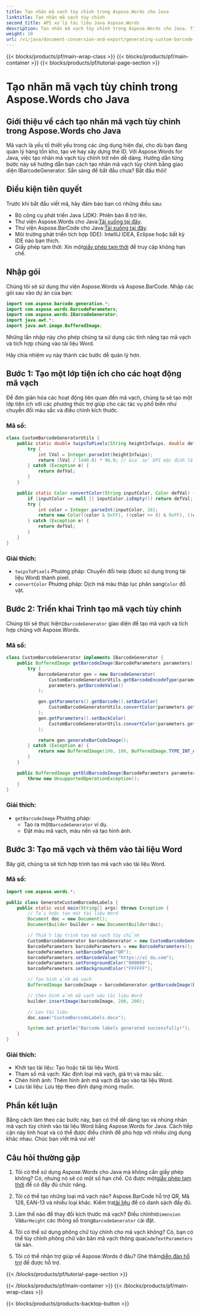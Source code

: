 ```yaml
---
title: Tạo nhãn mã vạch tùy chỉnh trong Aspose.Words cho Java
linktitle: Tạo nhãn mã vạch tùy chỉnh
second_title: API xử lý tài liệu Java Aspose.Words
description: Tạo nhãn mã vạch tùy chỉnh trong Aspose.Words cho Java. Tìm hiểu cách tạo giải pháp mã vạch được cá nhân hóa bằng Aspose.Words cho Java trong hướng dẫn từng bước này.
weight: 10
url: /vi/java/document-conversion-and-export/generating-custom-barcode-labels/
---
```


{{< blocks/products/pf/main-wrap-class >}}
{{< blocks/products/pf/main-container >}}
{{< blocks/products/pf/tutorial-page-section >}}

# Tạo nhãn mã vạch tùy chỉnh trong Aspose.Words cho Java


## Giới thiệu về cách tạo nhãn mã vạch tùy chỉnh trong Aspose.Words cho Java

Mã vạch là yếu tố thiết yếu trong các ứng dụng hiện đại, cho dù bạn đang quản lý hàng tồn kho, tạo vé hay xây dựng thẻ ID. Với Aspose.Words for Java, việc tạo nhãn mã vạch tùy chỉnh trở nên dễ dàng. Hướng dẫn từng bước này sẽ hướng dẫn bạn cách tạo nhãn mã vạch tùy chỉnh bằng giao diện IBarcodeGenerator. Sẵn sàng để bắt đầu chưa? Bắt đầu thôi!


## Điều kiện tiên quyết

Trước khi bắt đầu viết mã, hãy đảm bảo bạn có những điều sau:

- Bộ công cụ phát triển Java (JDK): Phiên bản 8 trở lên.
-  Thư viện Aspose.Words cho Java:[Tải xuống tại đây](https://releases.aspose.com/words/java/).
-  Thư viện Aspose.BarCode cho Java:[Tải xuống tại đây](https://releases.aspose.com/).
- Môi trường phát triển tích hợp (IDE): IntelliJ IDEA, Eclipse hoặc bất kỳ IDE nào bạn thích.
-  Giấy phép tạm thời: Xin một[giấy phép tạm thời](https://purchase.aspose.com/temporary-license/) để truy cập không hạn chế.

## Nhập gói

Chúng tôi sẽ sử dụng thư viện Aspose.Words và Aspose.BarCode. Nhập các gói sau vào dự án của bạn:

```java
import com.aspose.barcode.generation.*;
import com.aspose.words.BarcodeParameters;
import com.aspose.words.IBarcodeGenerator;
import java.awt.*;
import java.awt.image.BufferedImage;
```

Những lần nhập này cho phép chúng ta sử dụng các tính năng tạo mã vạch và tích hợp chúng vào tài liệu Word.

Hãy chia nhiệm vụ này thành các bước dễ quản lý hơn.

## Bước 1: Tạo một lớp tiện ích cho các hoạt động mã vạch

Để đơn giản hóa các hoạt động liên quan đến mã vạch, chúng ta sẽ tạo một lớp tiện ích với các phương thức trợ giúp cho các tác vụ phổ biến như chuyển đổi màu sắc và điều chỉnh kích thước.

### Mã số:

```java
class CustomBarcodeGeneratorUtils {
    public static double twipsToPixels(String heightInTwips, double defVal) {
        try {
            int lVal = Integer.parseInt(heightInTwips);
            return (lVal / 1440.0) * 96.0; // Giả sử DPI mặc định là 96
        } catch (Exception e) {
            return defVal;
        }
    }

    public static Color convertColor(String inputColor, Color defVal) {
        if (inputColor == null || inputColor.isEmpty()) return defVal;
        try {
            int color = Integer.parseInt(inputColor, 16);
            return new Color((color & 0xFF), ((color >> 8) & 0xFF), ((color >> 16) & 0xFF));
        } catch (Exception e) {
            return defVal;
        }
    }
}
```

### Giải thích:

- `twipsToPixels` Phương pháp: Chuyển đổi twip (được sử dụng trong tài liệu Word) thành pixel.
- `convertColor` Phương pháp: Dịch mã màu thập lục phân sang`Color` đồ vật.

## Bước 2: Triển khai Trình tạo mã vạch tùy chỉnh

 Chúng tôi sẽ thực hiện`IBarcodeGenerator` giao diện để tạo mã vạch và tích hợp chúng với Aspose.Words.

### Mã số:

```java
class CustomBarcodeGenerator implements IBarcodeGenerator {
    public BufferedImage getBarcodeImage(BarcodeParameters parameters) {
        try {
            BarcodeGenerator gen = new BarcodeGenerator(
                CustomBarcodeGeneratorUtils.getBarcodeEncodeType(parameters.getBarcodeType()),
                parameters.getBarcodeValue()
            );

            gen.getParameters().getBarcode().setBarColor(
                CustomBarcodeGeneratorUtils.convertColor(parameters.getForegroundColor(), Color.BLACK)
            );
            gen.getParameters().setBackColor(
                CustomBarcodeGeneratorUtils.convertColor(parameters.getBackgroundColor(), Color.WHITE)
            );

            return gen.generateBarCodeImage();
        } catch (Exception e) {
            return new BufferedImage(100, 100, BufferedImage.TYPE_INT_ARGB);
        }
    }

    public BufferedImage getOldBarcodeImage(BarcodeParameters parameters) {
        throw new UnsupportedOperationException();
    }
}
```

### Giải thích:

- `getBarcodeImage` Phương pháp:
  -  Tạo ra một`BarcodeGenerator` ví dụ.
  - Đặt màu mã vạch, màu nền và tạo hình ảnh.

## Bước 3: Tạo mã vạch và thêm vào tài liệu Word

Bây giờ, chúng ta sẽ tích hợp trình tạo mã vạch vào tài liệu Word.

### Mã số:

```java
import com.aspose.words.*;

public class GenerateCustomBarcodeLabels {
    public static void main(String[] args) throws Exception {
        // Tải hoặc tạo một tài liệu Word
        Document doc = new Document();
        DocumentBuilder builder = new DocumentBuilder(doc);

        // Thiết lập trình tạo mã vạch tùy chỉnh
        CustomBarcodeGenerator barcodeGenerator = new CustomBarcodeGenerator();
        BarcodeParameters barcodeParameters = new BarcodeParameters();
        barcodeParameters.setBarcodeType("QR");
        barcodeParameters.setBarcodeValue("https://ví dụ.com");
        barcodeParameters.setForegroundColor("000000");
        barcodeParameters.setBackgroundColor("FFFFFF");

        // Tạo hình ảnh mã vạch
        BufferedImage barcodeImage = barcodeGenerator.getBarcodeImage(barcodeParameters);

        // Chèn hình ảnh mã vạch vào tài liệu Word
        builder.insertImage(barcodeImage, 200, 200);

        // Lưu tài liệu
        doc.save("CustomBarcodeLabels.docx");

        System.out.println("Barcode labels generated successfully!");
    }
}
```

### Giải thích:

- Khởi tạo tài liệu: Tạo hoặc tải tài liệu Word.
- Tham số mã vạch: Xác định loại mã vạch, giá trị và màu sắc.
- Chèn hình ảnh: Thêm hình ảnh mã vạch đã tạo vào tài liệu Word.
- Lưu tài liệu: Lưu tệp theo định dạng mong muốn.

## Phần kết luận

Bằng cách làm theo các bước này, bạn có thể dễ dàng tạo và nhúng nhãn mã vạch tùy chỉnh vào tài liệu Word bằng Aspose.Words for Java. Cách tiếp cận này linh hoạt và có thể được điều chỉnh để phù hợp với nhiều ứng dụng khác nhau. Chúc bạn viết mã vui vẻ!


## Câu hỏi thường gặp

1. Tôi có thể sử dụng Aspose.Words cho Java mà không cần giấy phép không?
 Có, nhưng nó sẽ có một số hạn chế. Có được một[giấy phép tạm thời](https://purchase.aspose.com/temporary-license/) để có đầy đủ chức năng.

2. Tôi có thể tạo những loại mã vạch nào?
Aspose.BarCode hỗ trợ QR, Mã 128, EAN-13 và nhiều loại khác. Kiểm tra[tài liệu](https://reference.aspose.com/words/java/) để có danh sách đầy đủ.

3. Làm thế nào để thay đổi kích thước mã vạch?
 Điều chỉnh`XDimension` Và`BarHeight` các thông số trong`BarcodeGenerator` cài đặt.

4. Tôi có thể sử dụng phông chữ tùy chỉnh cho mã vạch không?
 Có, bạn có thể tùy chỉnh phông chữ văn bản mã vạch thông qua`CodeTextParameters` tài sản.

5. Tôi có thể nhận trợ giúp về Aspose.Words ở đâu?
 Ghé thăm[diễn đàn hỗ trợ](https://forum.aspose.com/c/words/8/) để được hỗ trợ.


{{< /blocks/products/pf/tutorial-page-section >}}

{{< /blocks/products/pf/main-container >}}
{{< /blocks/products/pf/main-wrap-class >}}

{{< blocks/products/products-backtop-button >}}
